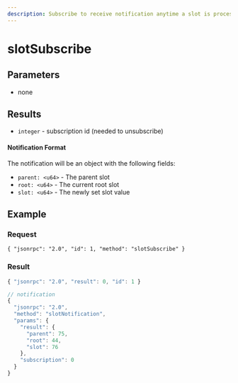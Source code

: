 ```yaml
---
description: Subscribe to receive notification anytime a slot is processed by the validator
---
```


# slotSubscribe

## **Parameters**

* none

## **Results**

* `integer` - subscription id (needed to unsubscribe)

#### Notification Format

The notification will be an object with the following fields:

* `parent: <u64>` - The parent slot
* `root: <u64>` - The current root slot
* `slot: <u64>` - The newly set slot value

## **Example**

### Request

```shell
{ "jsonrpc": "2.0", "id": 1, "method": "slotSubscribe" }
```

### Result

```javascript
{ "jsonrpc": "2.0", "result": 0, "id": 1 }

// notification
{
  "jsonrpc": "2.0",
  "method": "slotNotification",
  "params": {
    "result": {
      "parent": 75,
      "root": 44,
      "slot": 76
    },
    "subscription": 0
  }
}
```
